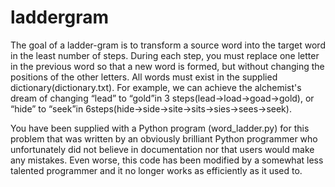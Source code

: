 # laddergram

The  goal  of  a  ladder-gram  is  to  transform  a  source  word  into  the  target  word  in  the  least 
number of steps. During each step, you must replace one letter in the previous word so that 
a  new  word  is  formed,  but  without  changing the  positions  of  the  other  letters.  All  words 
must  exist  in  the  supplied  dictionary(dictionary.txt).  For  example,  we  can  achieve the 
alchemist's dream of changing “lead” to “gold”in  3  steps(lead->load->goad->gold),  or 
“hide” to “seek”in 6steps(hide->side->site->sits->sies->sees->seek).

You have been supplied with a Python program (word_ladder.py) for this problem that was 
written  by  an  obviously  brilliant  Python  programmer  who  unfortunately  did  not  believe  in 
documentation  nor  that  users  would  make  any  mistakes.  Even  worse,  this  code  has  been 
modified by a somewhat less talented programmer and it no longer works as efficiently as it used to.
